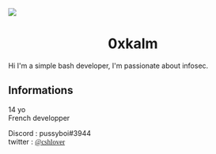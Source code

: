 <img src="https://cdn.discordapp.com/attachments/736537536054296636/738407576705957950/279091.jpg"/>

<h1>
  <center><strong>                  0xkalm</strong></center>
</h1>  

<p> Hi I'm a simple bash developer, I'm passionate about infosec. </p>
<h2> Informations </h2>
<p>
14 yo<br>
French developper

Discord : pussyboi#3944<br>
twitter : <a href="https://twitter.com/cshlover" class="twitter-follow-button" data-show-count="false" data-size="large" color="#ff000" style="font-family:Iceberg;">@cshlover</a>
</p> 
